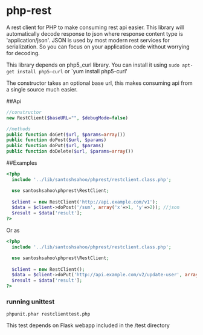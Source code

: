 php-rest
========

A rest client for PHP to make consuming rest api easier. This library will automatically decode response to json where response content type is 'application/json'. JSON is used by most modern rest services for serialization. So you can focus on your application code without worrying for decoding.

This library depends on php5_curl library. You can install it using `sudo apt-get install php5-curl` or `yum install php5-curl'

The constructor takes an optional base url, this makes consuming api from a single source much easier.

##Api
```php
//constructor
new RestClient($baseURL="", $debugMode=false)

//methods
public function doGet($url, $params=array())
public function doPost($url, $params)
public function doPut($url, $params)
public function doDelete($url, $params=array())
```

##Examples

```php
<?php
  include '../lib/santoshsahoo/phprest/restclient.class.php';

  use santoshsahoo\phprest\RestClient;
     
  $client = new RestClient('http://api.example.com/v1');
  $data = $client->doPost('/sum', array('x'=>1, 'y'=>2)); //json
  $result = $data['result'];
?>
```

Or as

```php
<?php
  include '../lib/santoshsahoo/phprest/restclient.class.php';

  use santoshsahoo\phprest\RestClient;
     
  $client = new RestClient();
  $data = $client->doPut('http://api.example.com/v2/update-user', array('x'=>1, 'y'=>2)); //json
  $result = $data['result'];
?>
```

### running unittest
`phpunit.phar restclienttest.php`

This test depends on Flask webapp included in the /test directory
